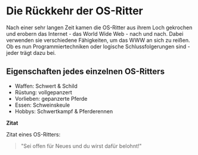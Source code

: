 # Die Rückkehr der OS-Ritter

Nach einer sehr langen Zeit kamen die OS-Ritter aus ihrem Loch gekrochen und erobern das Internet - das World Wide Web - nach und nach. Dabei verwenden sie verschiedene Fähigkeiten, um das WWW an sich zu reißen. Ob es nun Programmiertechniken oder logische Schlussfolgerungen sind - jeder trägt dazu bei.

## Eigenschaften jedes einzelnen OS-Ritters

* Waffen: Schwert & Schild
* Rüstung: vollgepanzert
* Vorlieben: gepanzerte Pferde
* Essen: Schweinskeule
* Hobbys: Schwertkampf & Pferderennen

**Zitat**

Zitat eines OS-Ritters:

> "Sei offen für Neues und du wirst dafür belohnt!"
